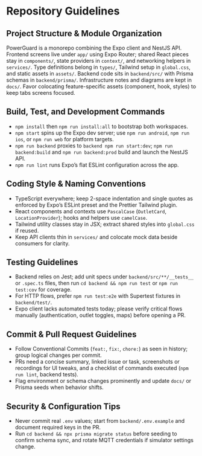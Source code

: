 # Repository Guidelines

## Project Structure & Module Organization
PowerGuard is a monorepo combining the Expo client and NestJS API. Frontend screens live under `app/` using Expo Router; shared React pieces stay in `components/`, state providers in `context/`, and networking helpers in `services/`. Type definitions belong in `types/`, Tailwind setup in `global.css`, and static assets in `assets/`. Backend code sits in `backend/src/` with Prisma schemas in `backend/prisma/`. Infrastructure notes and diagrams are kept in `docs/`. Favor colocating feature-specific assets (component, hook, styles) to keep tabs screens focused.

## Build, Test, and Development Commands
- `npm install` then `npm run install:all` to bootstrap both workspaces.
- `npm start` spins up the Expo dev server; use `npm run android`, `npm run ios`, or `npm run web` for platform targets.
- `npm run backend` proxies to `backend npm run start:dev`; `npm run backend:build` and `npm run backend:prod` build and launch the NestJS API.
- `npm run lint` runs Expo’s flat ESLint configuration across the app.

## Coding Style & Naming Conventions
- TypeScript everywhere; keep 2-space indentation and single quotes as enforced by Expo’s ESLint preset and the Prettier Tailwind plugin.
- React components and contexts use `PascalCase` (`OutletCard`, `LocationProvider`); hooks and helpers use `camelCase`.
- Tailwind utility classes stay in JSX; extract shared styles into `global.css` if reused.
- Keep API clients thin in `services/` and colocate mock data beside consumers for clarity.

## Testing Guidelines
- Backend relies on Jest; add unit specs under `backend/src/**/__tests__` or `.spec.ts` files, then run `cd backend && npm run test` or `npm run test:cov` for coverage.
- For HTTP flows, prefer `npm run test:e2e` with Supertest fixtures in `backend/test/`.
- Expo client lacks automated tests today; please verify critical flows manually (authentication, outlet toggles, maps) before opening a PR.

## Commit & Pull Request Guidelines
- Follow Conventional Commits (`feat:`, `fix:`, `chore:`) as seen in history; group logical changes per commit.
- PRs need a concise summary, linked issue or task, screenshots or recordings for UI tweaks, and a checklist of commands executed (`npm run lint`, backend tests).
- Flag environment or schema changes prominently and update `docs/` or Prisma seeds when behavior shifts.

## Security & Configuration Tips
- Never commit real `.env` values; start from `backend/.env.example` and document required keys in the PR.
- Run `cd backend && npx prisma migrate status` before seeding to confirm schema sync, and rotate MQTT credentials if simulator settings change.
